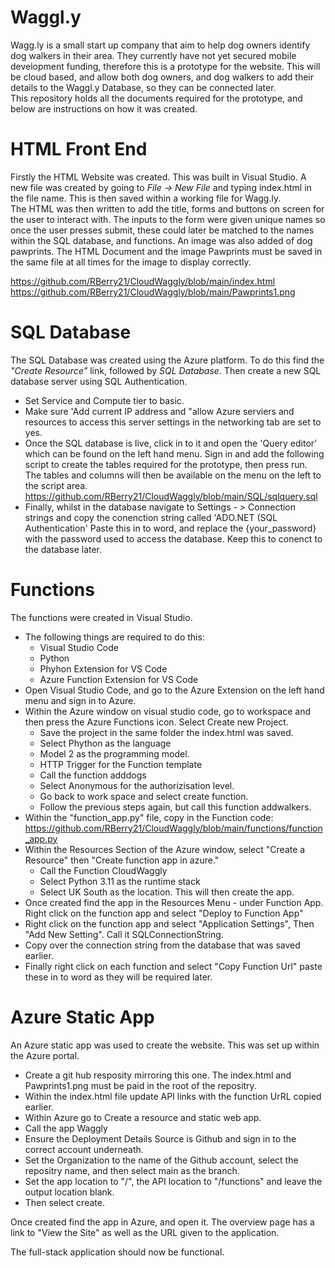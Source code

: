 # Waggl.y
Wagg.ly is a small start up company that aim to help dog owners identify dog walkers in their area. They currently have not yet secured mobile development funding, therefore this is a prototype for the website. This will be cloud based, and allow both dog owners, and dog walkers to add their details to the Waggl.y Database, so they can be connected later. \
This repository holds all the documents required for the prototype, and below are instructions on how it was created. 


# HTML Front End
Firstly the HTML Website was created. This was built in Visual Studio.
A new file was created by going to *File -> New File* and typing index.html in the file name. This is then saved within a working file for Wagg.ly.\
The HTML was then written to add the title, forms and buttons on screen for the user to interact with. The inputs to the form were given unique names so once the user presses submit, these could later be matched to the names within the SQL database, and functions.
An image was also added of dog pawprints. The HTML Document and the image Pawprints must be saved in the same file at all times for the image to display correctly. 

https://github.com/RBerry21/CloudWaggly/blob/main/index.html    \
https://github.com/RBerry21/CloudWaggly/blob/main/Pawprints1.png   


# SQL Database
The SQL Database was created using the Azure platform. To do this find the *"Create Resource"* link, followed by *SQL Database*. Then create a new SQL database server using SQL Authentication. 
  -  Set Service and Compute tier to  basic.
  -  Make sure 'Add current IP address and "allow Azure serviers and resources to access this server settings in the networking tab are set to yes.
  - Once the SQL database is live, click in to it and open the 'Query editor' which can be found on the left hand menu. Sign in and add the following script to create the tables required for the prototype, then press run. The tables and columns will then be available on the menu on the left to the script area. \
https://github.com/RBerry21/CloudWaggly/blob/main/SQL/sqlquery.sql 
- Finally, whilst in the database navigate to Settings - > Connection strings and copy the conenction string called 'ADO.NET (SQL Authentication' Paste this in to word, and replace the {your_password} with the password used to access the database. Keep this to conenct to the database later. 

# Functions
The functions were created in Visual Studio. 
 - The following things are required to do this:
   -  Visual Studio Code
   -  Python
   - Phyhon Extension for VS Code
   - Azure Function Extension for VS Code
- Open Visual Studio Code, and go to the Azure Extension on the left hand menu and sign in to Azure.
- Within the Azure window on visual studio code, go to workspace and then press the Azure Functions icon. Select Create new Project.
  - Save the project in the same folder the index.html was saved.
  - Select Phython as the language
  - Model 2 as the programming model.
  - HTTP Trigger for the Function template
  - Call the function adddogs
  - Select Anonymous for the authorizisation level.
  - Go back to work space and select create function.
  - Follow the previous steps again, but call this function addwalkers. 
- Within the "function_app.py" file, copy in the Function code: https://github.com/RBerry21/CloudWaggly/blob/main/functions/function_app.py
- Within the Resources Section of the Azure window, select "Create a Resource" then "Create function app in azure."
  - Call the Function CloudWaggly
  - Select Python 3.11 as the runtime stack
  - Select UK South as the location. This will then create the app. 
- Once created find the app in the Resources Menu - under Function App. Right click on the function app and select "Deploy to Function App"
- Right click on the function app and select "Application Settings", Then "Add New Setting". Call it SQLConnectionString.
- Copy over the connection string from the database that was saved earlier.
- Finally right click on each function and select "Copy Function Url" paste these in to word as they will be required later. 

# Azure Static App 
An Azure static app was used to create the website. This was set up within the Azure portal. 
 - Create a git hub resposity mirroring this one. The index.html and Pawprints1.png must be paid in the root of the repositry. 
 - Within the index.html file update API links with the function UrRL copied earlier.
 - Within Azure go to Create a resource and static web app.
 - Call the app Waggly
 - Ensure the Deployment Details Source is Github and sign in to the correct account underneath.
 -  Set the Organization to the name of the Github account, select the repositry name, and then select main as the branch.
 -  Set the app location to "/", the API location to "/functions" and leave the output location blank.
 -  Then select create.

Once created find the app in Azure, and open it. The overview page has a link to "View the Site" as well as the URL given to the application. 

The full-stack application should now be functional. 
